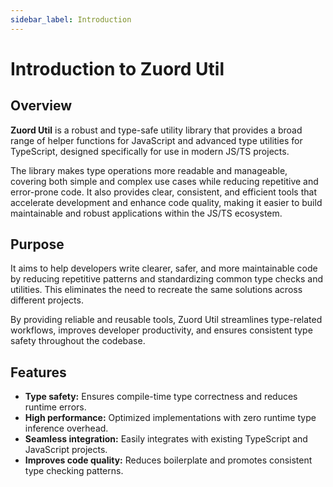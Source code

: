 ```yaml
---
sidebar_label: Introduction
---
```


# Introduction to Zuord Util

## Overview

**Zuord Util** is a robust and type-safe utility library that provides a broad range of helper functions for JavaScript and advanced type utilities for TypeScript, designed specifically for use in modern JS/TS projects.

The library makes type operations more readable and manageable, covering both simple and complex use cases while reducing repetitive and error-prone code. It also provides clear, consistent, and efficient tools that accelerate development and enhance code quality, making it easier to build maintainable and robust applications within the JS/TS ecosystem.

## Purpose

It aims to help developers write clearer, safer, and more maintainable code by reducing repetitive patterns and standardizing common type checks and utilities. This eliminates the need to recreate the same solutions across different projects.

By providing reliable and reusable tools, Zuord Util streamlines type-related workflows, improves developer productivity, and ensures consistent type safety throughout the codebase.

## Features
- **Type safety:** Ensures compile-time type correctness and reduces runtime errors.  
- **High performance:** Optimized implementations with zero runtime type inference overhead.  
- **Seamless integration:** Easily integrates with existing TypeScript and JavaScript projects.  
- **Improves code quality:** Reduces boilerplate and promotes consistent type checking patterns.  